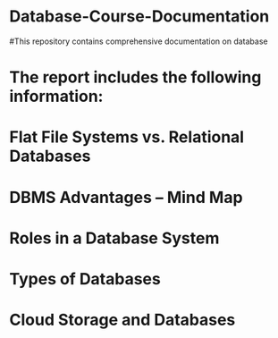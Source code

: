 # Database-Course-Documentation

#This repository contains comprehensive documentation on database
# The report includes the following information: 
# Flat File Systems vs. Relational Databases
# DBMS Advantages – Mind Map
# Roles in a Database System
# Types of Databases
# Cloud Storage and Databases
